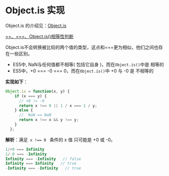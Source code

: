 # Object.is 实现

Object.is 的介绍见：[Object.is](https://github.com/1194964459/FE-Interview-Notebook/blob/main/JS/%E5%AF%B9%E8%B1%A1_%E7%B1%BB_%E9%9D%A2%E5%90%91%E5%AF%B9%E8%B1%A1/1.0_%E5%AF%B9%E8%B1%A1%E5%9F%BA%E6%9C%AC%E4%BB%8B%E7%BB%8D.md)


[==、===、Object.is()相等性判断](https://developer.mozilla.org/zh-CN/docs/Web/JavaScript/Guide/Equality_comparisons_and_sameness)

Object.is不会转换被比较的两个值的类型，这点和===更为相似，他们之间也存在一些区别。
* ES5中, NaN与任何值都不相等( 包括它自身 )，而在<code>Object.is()</code>中是 相等的
* ES5中，+0 === -0 === 0，而在<code>Object.is()</code>中 +0 与 -0 是 不相等的

**实现如下**：

```js
Object.is = function(x, y) {
    if (x === y) { 
      // +0 != -0
      return x !== 0 || 1 / x === 1 / y; 
    } else {
      //  NaN == NaN
      return x !== x && y !== y;
    }
  };
```
**解析**：满足<code> x !== 0 </code> 条件的 x 值 只可能是 +0 或 -0。
```js
1/+0 === Infinity 
1/-0 === -Infinity
Infinity === -Infinity   // false
Infinity === Infinity   // true
-Infinity === -Infinity   // true
```
